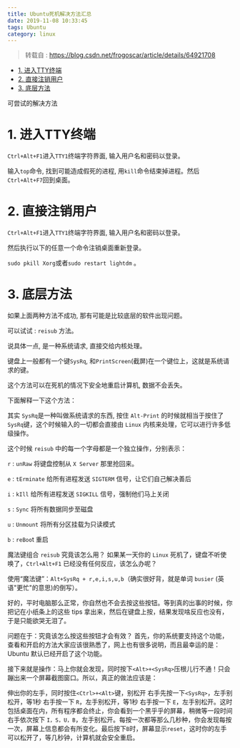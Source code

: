 ```yaml
---
title: Ubuntu死机解决方法汇总
date: 2019-11-08 10:33:45
tags: Ubuntu
category: linux
---
```


> 转载自 : https://blog.csdn.net/frogoscar/article/details/64921708
<!-- TOC -->

- [1. 进入TTY终端](#1-进入tty终端)
- [2. 直接注销用户](#2-直接注销用户)
- [3. 底层方法](#3-底层方法)

<!-- /TOC -->
可尝试的解决方法
# 1. 进入TTY终端
`Ctrl+Alt+F1`进入`TTY1`终端字符界面, 输入用户名和密码以登录。

输入`top`命令, 找到可能造成假死的进程, 用`kill`命令结束掉进程。然后`Ctrl+Alt+F7`回到桌面。

# 2. 直接注销用户
`Ctrl+Alt+F1`进入`TTY1`终端字符界面, 输入用户名和密码以登录。

然后执行以下的任意一个命令注销桌面重新登录。

`sudo pkill Xorg`或者`sudo restart lightdm` 。

# 3. 底层方法
如果上面两种方法不成功, 那有可能是比较底层的软件出现问题。

可以试试 : `reisub` 方法。

说具体一点, 是一种系统请求, 直接交给内核处理。

键盘上一般都有一个键`SysRq`, 和`PrintScreen`(截屏)在一个键位上，这就是系统请求的键。

这个方法可以在死机的情况下安全地重启计算机, 数据不会丢失。

下面解释一下这个方法：

其实 `SysRq`是一种叫做系统请求的东西, 按住 `Alt-Print` 的时候就相当于按住了`SysRq`键，这个时候输入的一切都会直接由 `Linux` 内核来处理，它可以进行许多低级操作。

这个时候 `reisub` 中的每一个字母都是一个独立操作，分别表示：

`r` : `unRaw` 将键盘控制从 `X Server` 那里抢回来。

`e` : `tErminate` 给所有进程发送 `SIGTERM` 信号，让它们自己解决善后

`i` : `kIll` 给所有进程发送 `SIGKILL` 信号，强制他们马上关闭

`s` : `Sync` 将所有数据同步至磁盘

`u` : `Unmount` 将所有分区挂载为只读模式

`b` : `reBoo`t 重启

魔法键组合 `reisub` 究竟该怎么用？
如果某一天你的 `Linux` 死机了，键盘不听使唤了，`Ctrl+Alt+F1` 已经没有任何反应，该怎么办呢？

使用“魔法键”：`Alt+SysRq + r,e,i,s,u,b`（确实很好背，就是单词 `busier` (英语"更忙"的意思)的倒写）。

好的，平时电脑那么正常，你自然也不会去按这些按钮。等到真的出事的时候，你把记在小纸条上的这些 tips 拿出来，然后在键盘上按，结果发现啥反应也没有，于是只能欲哭无泪了。

问题在于：究竟该怎么按这些按钮才会有效？
首先，你的系统要支持这个功能，查看和开启的方法大家应该很熟悉了，网上也有很多说明，而且最幸运的是：Ubuntu 默认已经开启了这个功能。

接下来就是操作：马上你就会发现，同时按下`<Alt>+<SysRq>`压根儿行不通！只会蹦出来一个屏幕截图窗口。所以，真正的做法应该是：

伸出你的左手，同时按住`<Ctrl>+<Alt>`键，别松开
右手先按一下`<SysRq>`，左手别松开，等1秒
右手按一下 `R`，左手别松开，等1秒
右手按一下 `E`，左手别松开。这时包括桌面在内，所有程序都会终止，你会看到一个黑乎乎的屏幕，稍微等一段时间
右手依次按下 `I，S，U，B`，左手别松开。每按一次都等那么几秒种，你会发现每按一次，屏幕上信息都会有所变化。最后按下`B`时，屏幕显示`reset`，这时你的左手可以松开了，等几秒钟，计算机就会安全重启。
